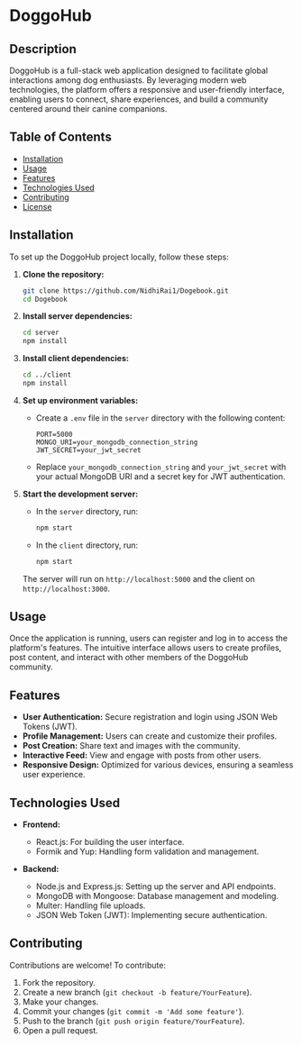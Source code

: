 
# DoggoHub

## Description

DoggoHub is a full-stack web application designed to facilitate global interactions among dog enthusiasts. By leveraging modern web technologies, the platform offers a responsive and user-friendly interface, enabling users to connect, share experiences, and build a community centered around their canine companions.

## Table of Contents

- [Installation](#installation)
- [Usage](#usage)
- [Features](#features)
- [Technologies Used](#technologies-used)
- [Contributing](#contributing)
- [License](#license)

## Installation

To set up the DoggoHub project locally, follow these steps:

1. **Clone the repository:**
   ```bash
   git clone https://github.com/NidhiRai1/Dogebook.git
   cd Dogebook
   ```

2. **Install server dependencies:**
   ```bash
   cd server
   npm install
   ```

3. **Install client dependencies:**
   ```bash
   cd ../client
   npm install
   ```

4. **Set up environment variables:**
   - Create a `.env` file in the `server` directory with the following content:
     ```
     PORT=5000
     MONGO_URI=your_mongodb_connection_string
     JWT_SECRET=your_jwt_secret
     ```
   - Replace `your_mongodb_connection_string` and `your_jwt_secret` with your actual MongoDB URI and a secret key for JWT authentication.

5. **Start the development server:**
   - In the `server` directory, run:
     ```bash
     npm start
     ```
   - In the `client` directory, run:
     ```bash
     npm start
     ```

   The server will run on `http://localhost:5000` and the client on `http://localhost:3000`.

## Usage

Once the application is running, users can register and log in to access the platform's features. The intuitive interface allows users to create profiles, post content, and interact with other members of the DoggoHub community.

## Features

- **User Authentication:** Secure registration and login using JSON Web Tokens (JWT).
- **Profile Management:** Users can create and customize their profiles.
- **Post Creation:** Share text and images with the community.
- **Interactive Feed:** View and engage with posts from other users.
- **Responsive Design:** Optimized for various devices, ensuring a seamless user experience.

## Technologies Used

- **Frontend:**
  - React.js: For building the user interface.
  - Formik and Yup: Handling form validation and management.

- **Backend:**
  - Node.js and Express.js: Setting up the server and API endpoints.
  - MongoDB with Mongoose: Database management and modeling.
  - Multer: Handling file uploads.
  - JSON Web Token (JWT): Implementing secure authentication.

## Contributing

Contributions are welcome! To contribute:

1. Fork the repository.
2. Create a new branch (`git checkout -b feature/YourFeature`).
3. Make your changes.
4. Commit your changes (`git commit -m 'Add some feature'`).
5. Push to the branch (`git push origin feature/YourFeature`).
6. Open a pull request.

